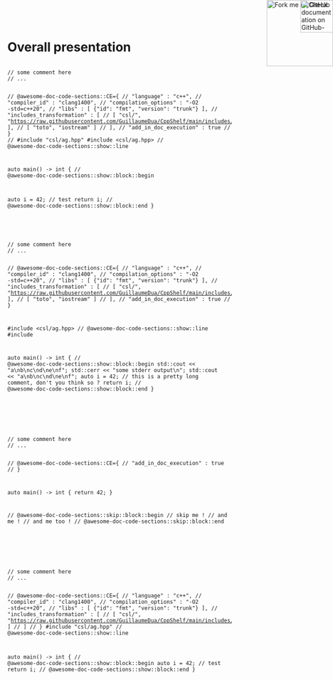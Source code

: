 
<div style="position: absolute; top: 0; right: 0;">
  <a href="https://github.com/GuillaumeDua/CppShelf">
    <img loading="lazy" width="149" height="149" src="https://github.blog/wp-content/uploads/2008/12/forkme_right_red_aa0000.png?resize=149%2C149" class="attachment-full size-full" alt="Fork me on GitHub" data-recalc-dims="1" align="right"
    style="position: relative; top: 0; right: 0; z-index: 1;">
  </a>
  <a href="https://guillaumedua.github.io/CppShelf/">
    <img loading="lazy" src="gh-pages-logo.png" alt="Check documentation on GitHub-pages" align="right" class="attachment-full size-full" height="73"
    style="position: absolute; top: 0; right: 0; z-index: 3;"
    >
  </a>
</div>

# Overall presentation

<div class='awesome-doc-code-sections_code-section'>
<pre><code>
// some comment here
// ...

// @awesome-doc-code-sections::CE={
//  "language"            : "c++",
//  "compiler_id"         : "clang1400",
//  "compilation_options" : "-O2 -std=c++20",
//  "libs"                : [ {"id": "fmt", "version": "trunk"} ],
//  "includes_transformation" : [
//        [ "csl/",       "https://raw.githubusercontent.com/GuillaumeDua/CppShelf/main/includes/ag/csl/" ],
//        [ "toto",       "iostream" ]
//  ],
//  "add_in_doc_execution" : true
//  }
// #include "csl/ag.hpp"
#include <csl/ag.hpp> // @awesome-doc-code-sections::show::line

auto main() -> int {
// @awesome-doc-code-sections::show::block::begin

auto i = 42; // test
return i;
// @awesome-doc-code-sections::show::block::end
}
</code></pre>
</div>

<br />

<div class='awesome-doc-code-sections_code-section'>
<pre><code>
// some comment here
// ...

// @awesome-doc-code-sections::CE={
//  "language"            : "c++",
//  "compiler_id"         : "clang1400",
//  "compilation_options" : "-O2 -std=c++20",
//  "libs"                : [ {"id": "fmt", "version": "trunk"} ],
//  "includes_transformation" : [
//        [ "csl/",       "https://raw.githubusercontent.com/GuillaumeDua/CppShelf/main/includes/ag/csl/" ],
//        [ "toto",       "iostream" ]
//  ],
//  "add_in_doc_execution" : true
//  }

#include <csl/ag.hpp> // @awesome-doc-code-sections::show::line
#include <iostream>

auto main() -> int {
// @awesome-doc-code-sections::show::block::begin
std::cout << "a\nb\nc\nd\ne\nf";
std::cerr << "some stderr output\n";
std::cout << "a\nb\nc\nd\ne\nf";
auto i = 42; // this is a pretty long comment, don't you think so ?
return i;
// @awesome-doc-code-sections::show::block::end
}

</code></pre>
</div>

<br />

<div class='awesome-doc-code-sections_code-section' language="cpp">
<pre><code>
// some comment here
// ...

// @awesome-doc-code-sections::CE={
//  "add_in_doc_execution" : true
//  }


auto main() -> int {
  return 42;
}

// @awesome-doc-code-sections::skip::block::begin
// skip me !
// and me !
// and me too !
// @awesome-doc-code-sections::skip::block::end

</code></pre>
</div>

<br />

<div class='awesome-doc-code-sections_basic-code-section' language="cpp">
<pre><code>
// some comment here
// ...

// @awesome-doc-code-sections::CE={
//  "language"            : "c++",
//  "compiler_id"         : "clang1400",
//  "compilation_options" : "-O2 -std=c++20",
//  "libs"                : [ {"id": "fmt", "version": "trunk"} ],
//  "includes_transformation" : [
//        [ "csl/",       "https://raw.githubusercontent.com/GuillaumeDua/CppShelf/main/includes/ag/csl/" ]
//  ]
//  }
#include "csl/ag.hpp" // @awesome-doc-code-sections::show::line

auto main() -> int {
// @awesome-doc-code-sections::show::block::begin
auto i = 42; // test
return i;
// @awesome-doc-code-sections::show::block::end
}
</code></pre>
</div>